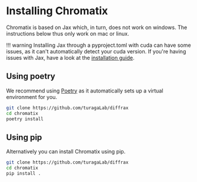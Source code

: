 # Installing Chromatix 

Chromatix is based on Jax which, in turn, does not work on windows. The instructions below thus only work on mac or linux. 

!!! warning
    Installing Jax through a pyproject.toml with cuda can have some issues, as it can't automatically detect your cuda version.
    If you're having issues with Jax, have a look at the [installation guide](https://github.com/google/jax#installation).
## Using poetry

We recommend using [Poetry](https://python-poetry.org/) as it automatically sets up a virtual environment for you.

```bash
git clone https://github.com/turagaLab/diffrax
cd chromatix
poetry install
```


## Using pip

Alternatively you can install Chromatix using pip. 

```bash
git clone https://github.com/turagaLab/diffrax
cd chromatix
pip install .
```

